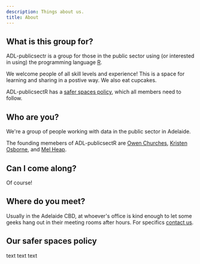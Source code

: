 ```yaml
---
description: Things about us.
title: About 
---
```


## What is this group for?

ADL-publicsectr is a group for those in the public sector using (or interested in using) the programming language [R](https://www.r-project.org/).

We welcome people of all skill levels and experience! This is a space for learning and sharing in a postive way. We also eat cupcakes.

ADL-publicsectR has a [safer spaces policy](#saferspaces), which all members need to follow.


## Who are you?
We're a group of people working with data in the public sector in Adelaide. 

The founding memebers of ADL-publicsectR are
[Owen Churches](https://twitter.com/OwenChurches), 
[Kristen Osborne](https://twitter.com/Kristen_Osb), and
[Mel Heap](https://twitter.com/Mel_Heap).

## Can I come along?

Of course!

## Where do you meet?
 
Usually in the Adelaide CBD, at whoever's office is kind enough to let some geeks hang out in their meeting rooms after hours. For specifics [contact us](/page/contact).

## <a name=saferspaces></a>Our safer spaces policy

text text text
